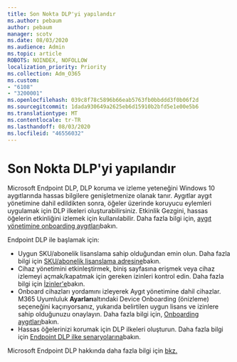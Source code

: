 ```yaml
---
title: Son Nokta DLP'yi yapılandır
ms.author: pebaum
author: pebaum
manager: scotv
ms.date: 08/03/2020
ms.audience: Admin
ms.topic: article
ROBOTS: NOINDEX, NOFOLLOW
localization_priority: Priority
ms.collection: Adm_O365
ms.custom:
- "6108"
- "3200001"
ms.openlocfilehash: 039c8f78c5896b66eab5763fb0bbddd3f0b06f2d
ms.sourcegitcommit: 1dada930649a2625eb6d15910b2bfd5e1e00e5b6
ms.translationtype: MT
ms.contentlocale: tr-TR
ms.lasthandoff: 08/03/2020
ms.locfileid: "46556032"
---
```

# <a name="configure-endpoint-dlp"></a>Son Nokta DLP'yi yapılandır

Microsoft Endpoint DLP, DLP koruma ve izleme yeteneğini Windows 10 aygıtlarında hassas bilgilere genişletmenize olanak tanır. Aygıtlar aygıt yönetimine dahil edildikten sonra, öğeler üzerinde koruyucu eylemleri uygulamak için DLP ilkeleri oluşturabilirsiniz. Etkinlik Gezgini, hassas öğelerin etkinliğini izlemek için kullanılabilir. Daha fazla bilgi için, [aygıt yönetimine onboarding aygıtları](https://docs.microsoft.com/microsoft-365/compliance/endpoint-dlp-getting-started#onboarding-devices-into-device-management)bakın.  

Endpoint DLP ile başlamak için:

- Uygun SKU/abonelik lisanslama sahip olduğundan emin olun. Daha fazla bilgi için [SKU/abonelik lisanslama adresine](https://docs.microsoft.com/microsoft-365/compliance/endpoint-dlp-getting-started#skusubscriptions-licensing)bakın.
- Cihaz yönetimini etkinleştirmek, biniş sayfasına erişmek veya cihaz izlemeyi açmak/kapatmak için gereken izinleri kontrol edin. Daha fazla bilgi için [İzinler'e](https://docs.microsoft.com/microsoft-365/compliance/endpoint-dlp-getting-started#permissions)bakın.
- Onboard cihazları yordamını izleyerek Aygıt yönetimine dahil cihazlar. M365 Uyumluluk **Ayarları**altındaki Device Onboarding (önizleme) seçeneğini kaçırıyorsanız, yukarıda belirtilen uygun lisans ve izinlere sahip olduğunuzu onaylayın. Daha fazla bilgi için, [Onboarding aygıtları](https://docs.microsoft.com/microsoft-365/compliance/endpoint-dlp-getting-started#onboarding-devices)bakın. 
- Hassas öğelerinizi korumak için DLP ilkeleri oluşturun. Daha fazla bilgi için [Endpoint DLP ilke senaryolarına](https://docs.microsoft.com/microsoft-365/compliance/endpoint-dlp-using?view=o365-worldwide#endpoint-dlp-policy-scenarios)bakın.

Microsoft Endpoint DLP hakkında daha fazla bilgi için [bkz.](https://docs.microsoft.com/microsoft-365/compliance/endpoint-dlp-learn-about)